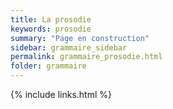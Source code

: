 ```yaml
---
title: La prosodie
keywords: prosodie
summary: "Page en construction"
sidebar: grammaire_sidebar
permalink: grammaire_prosodie.html
folder: grammaire
---
```



{% include links.html %}
